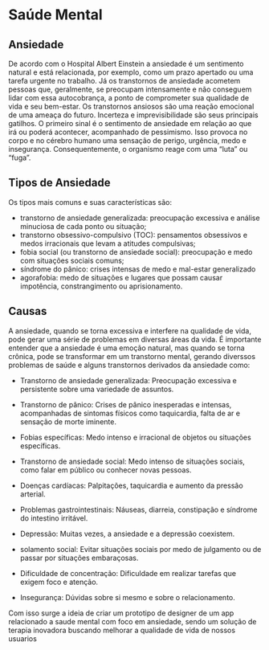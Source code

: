 # Saúde Mental
## Ansiedade

De acordo com o Hospital Albert Einstein a ansiedade é um sentimento natural e está relacionada, por exemplo, como um prazo apertado ou uma tarefa urgente no trabalho. Já os transtornos de ansiedade acometem pessoas que, geralmente, se preocupam intensamente e não conseguem lidar com essa autocobrança, a ponto de comprometer sua qualidade de vida e seu bem-estar.
Os transtornos ansiosos são uma reação emocional de uma ameaça do futuro. Incerteza e imprevisibilidade são seus principais gatilhos. O primeiro sinal é o sentimento de ansiedade em relação ao que irá ou poderá acontecer, acompanhado de pessimismo. Isso provoca no corpo e no cérebro humano uma sensação de perigo, urgência, medo e insegurança. Consequentemente, o organismo reage com uma “luta” ou “fuga”.

## Tipos de Ansiedade
Os tipos mais comuns e suas características são:

  * transtorno de ansiedade generalizada: preocupação excessiva e análise minuciosa de cada ponto ou situação;
  * transtorno obsessivo-compulsivo (TOC): pensamentos obsessivos e medos irracionais que levam a atitudes compulsivas;
  * fobia social (ou transtorno de ansiedade social): preocupação e medo com situações sociais comuns;
  * síndrome do pânico: crises intensas de medo e mal-estar generalizado
  * agorafobia: medo de situações e lugares que possam causar impotência, constrangimento ou aprisionamento.


## Causas 
A ansiedade, quando se torna excessiva e interfere na qualidade de vida, pode gerar uma série de problemas em diversas áreas da vida. É importante entender que a ansiedade é uma emoção natural, mas quando se torna crônica, pode se transformar em um transtorno mental, gerando diverssos problemas de saúde e alguns transtornos derivados da ansiedade como:

* Transtorno de ansiedade generalizada: Preocupação excessiva e persistente sobre uma variedade de assuntos.
* Transtorno de pânico: Crises de pânico inesperadas e intensas, acompanhadas de sintomas físicos como taquicardia, falta de ar e sensação de morte iminente.
* Fobias específicas: Medo intenso e irracional de objetos ou situações específicas.
* Transtorno de ansiedade social: Medo intenso de situações sociais, como falar em público ou conhecer novas pessoas.

* Doenças cardíacas: Palpitações, taquicardia e aumento da pressão arterial.
* Problemas gastrointestinais: Náuseas, diarreia, constipação e síndrome do intestino irritável.
* Depressão: Muitas vezes, a ansiedade e a depressão coexistem.
* solamento social: Evitar situações sociais por medo de julgamento ou de passar por situações embaraçosas.
* Dificuldade de concentração: Dificuldade em realizar tarefas que exigem foco e atenção.
* Insegurança: Dúvidas sobre si mesmo e sobre o relacionamento.

Com isso surge a ideia de criar um prototipo de designer de um app relacionado a saude mental com foco em ansiedade, sendo um solução de terapia inovadora buscando melhorar a qualidade de vida de nossos usuarios
